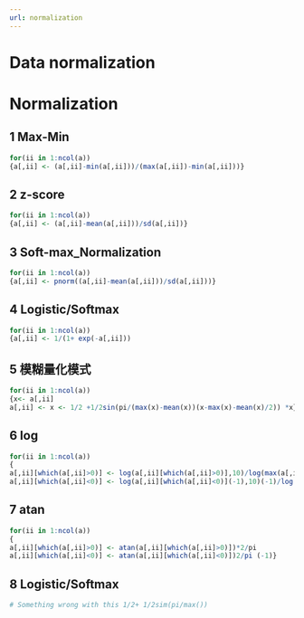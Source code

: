 ```yaml
---
url: normalization
---
```


# Data normalization 

<a name="Y4znF"></a>
# Normalization

<a name="CMtTL"></a>
## 1 Max-Min
```r
for(ii in 1:ncol(a))
{a[,ii] <- (a[,ii]-min(a[,ii]))/(max(a[,ii])-min(a[,ii]))}
```


<a name="G1R41"></a>
## 2 z-score
```r
for(ii in 1:ncol(a))
{a[,ii] <- (a[,ii]-mean(a[,ii]))/sd(a[,ii])}
```


<a name="S4tTs"></a>
## 3 Soft-max_Normalization
```r
for(ii in 1:ncol(a))
{a[,ii] <- pnorm((a[,ii]-mean(a[,ii]))/sd(a[,ii]))}
```


<a name="zb92d"></a>
## 4 Logistic/Softmax
```r
for(ii in 1:ncol(a))
{a[,ii] <- 1/(1+ exp(-a[,ii]))
```


<a name="l6OhA"></a>
## 5 模糊量化模式
```r
for(ii in 1:ncol(a))
{x<- a[,ii]
a[,ii] <- x <- 1/2 +1/2sin(pi/(max(x)-mean(x))(x-max(x)-mean(x)/2)) *x}
```


<a name="SbqDp"></a>
## 6 log
```r
for(ii in 1:ncol(a))
{
a[,ii][which(a[,ii]>0)] <- log(a[,ii][which(a[,ii]>0)],10)/log(max(a[,ii]),10)
a[,ii][which(a[,ii]<0)] <- log(a[,ii][which(a[,ii]<0)](-1),10)(-1)/log(mean(a[,ii]) *(-1))}
```


<a name="uEmOn"></a>
## 7 atan
```r
for(ii in 1:ncol(a))
{
a[,ii][which(a[,ii]>0)] <- atan(a[,ii][which(a[,ii]>0)])*2/pi
a[,ii][which(a[,ii]<0)] <- atan(a[,ii][which(a[,ii]<0)])2/pi (-1)}
```


<a name="Ih7Gy"></a>
## 8 Logistic/Softmax
```r
# Something wrong with this 1/2+ 1/2sim(pi/max())
```
